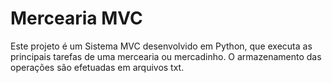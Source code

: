 # Mercearia MVC
Este projeto é um Sistema MVC desenvolvido em Python, que executa as principais tarefas de uma mercearia ou mercadinho. O armazenamento das operações são efetuadas em arquivos txt.